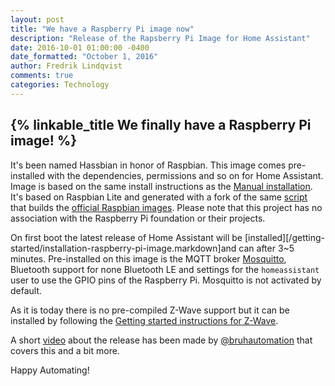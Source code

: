 ```yaml
---
layout: post
title: "We have a Raspberry Pi image now"
description: "Release of the Rapsberry Pi Image for Home Assistant"
date: 2016-10-01 01:00:00 -0400
date_formatted: "October 1, 2016"
author: Fredrik Lindqvist
comments: true
categories: Technology
---
```


## {% linkable_title We finally have a Raspberry Pi image! %}

It's been named Hassbian in honor of Raspbian.
This image comes pre-installed with the dependencies, permissions and so on for Home Assistant.  
Image is based on the same install instructions as the [Manual installation](/getting-started/installation-raspberry-pi/).  
It's based on Raspbian Lite and generated with a fork of the same [script](https://github.com/home-assistant/pi-gen) that builds the [official Raspbian images](raspberrypi.org/downloads/raspbian/). Please note that this project has no association with the Raspberry Pi foundation or their projects.  

<!--more-->

On first boot the latest release of Home Assistant will be [installed][/getting-started/installation-raspberry-pi-image.markdown]and can after 3~5 minutes.
Pre-installed on this image is the MQTT broker [Mosquitto](https://mosquitto.org/), Bluetooth support for none Bluetooth LE and settings for the `homeassistant` user to use the GPIO pins of the Raspberry Pi. Mosquitto is not activated by default.

As it is today there is no pre-compiled Z-Wave support but it can be installed by following the [Getting started instructions for Z-Wave](/getting-started/z-wave/).

A short [video](https://youtu.be/iIz6XqDwHEk) about the release has been made by [@bruhautomation](https://www.youtube.com/channel/UCLecVrux63S6aYiErxdiy4w) that covers this and a bit more.

Happy Automating!
